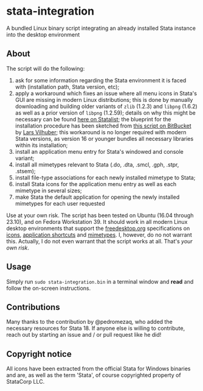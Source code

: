 # stata-integration
A bundled Linux binary script integrating an already installed Stata instance into the desktop environment

## About
The script will do the following:
1. ask for some information regarding the Stata environment it is faced with (installation path, Stata version, etc);
1. apply a workaround which fixes an issue where all menu icons in Stata's GUI are missing in modern Linux distributions; this is done by manually downloading and building older variants of `zlib` (1.2.3) and `libpng` (1.6.2) as well as a prior version of `libpng` (1.2.59); details on why this might be necessary can be found [here on Statalist](http://www.statalist.org/forums/forum/general-stata-discussion/general/2199-linux-stata-bug-libpng-on-newer-opensuse-possibly-other-distributions); the blueprint for the installation procedure has been sketched from [this script on BitBucket](https://bitbucket.org/vilhuberl/stata-png-fix) by [Lars Vilhuber](https://www.vilhuber.com/lars/); this workaround is no longer required with modern Stata versions, as version 16 or younger bundles all necessary libraries within its installation;
1. install an application menu entry for Stata's windowed and console variant;
1. install all mimetypes relevant to Stata (.do, .dta, .smcl, .gph, .stpr, .stsem);
1. install file-type associations for each newly installed mimetype to Stata;
1. install Stata icons for the application menu entry as well as each mimetype in several sizes;
1. make Stata the default application for opening the newly installed mimetypes for each user requested

Use at your own risk. The script has been tested on Ubuntu (16.04 through 23.10), and on Fedora Workstation 39. It should work in all modern Linux desktop environments that support the [freedesktop.org](https://www.freedesktop.org) specifications on [icons](https://specifications.freedesktop.org/icon-theme-spec/icon-theme-spec-latest.html), [application shortcuts](https://specifications.freedesktop.org/desktop-entry-spec/latest/) and [mimetypes](https://www.freedesktop.org/wiki/Specifications/shared-mime-info-spec/). I, however, do no not warrant this. Actually, I do not even warrant that the script works at all. That's *your own risk*.

## Usage
Simply run `sudo stata-integration.bin` in a terminal window and **read** and follow the on-screen instructions.

## Contributions
Many thanks to the contribution by @pedromezaq, who added the necessary resources for Stata 18. If anyone else is willing to contribute, reach out by starting an issue and / or pull request like he did! 

## Copyright notice
All icons have been extracted from the official Stata for Windows binaries and are, as well as the term 'Stata', of course copyrighted property of StataCorp LLC.

